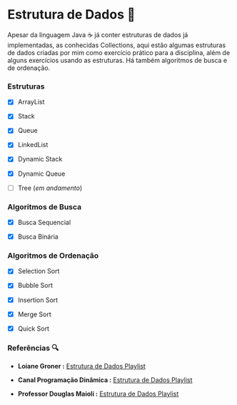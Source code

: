 # Estrutura de Dados 🎲



Apesar da linguagem Java ☕ já conter estruturas de dados já implementadas, as conhecidas Collections, aqui estão algumas estruturas de dados criadas por mim como exercício prático para a disciplina, além de alguns exercícios usando as estruturas.  Há também algoritmos de busca e de ordenação.



### Estruturas



- [x] ArrayList

- [x] Stack

- [x] Queue

- [x] LinkedList

- [x] Dynamic Stack

- [x] Dynamic Queue

- [ ] Tree (*em andamento*)



### Algoritmos de Busca



- [x] Busca Sequencial

- [x] Busca Binária



### Algoritmos de Ordenação



- [x] Selection Sort

- [x] Bubble Sort

- [x] Insertion Sort

- [x] Merge Sort

- [x] Quick Sort



### Referências 🔍



* **Loiane Groner :**  [Estrutura de Dados Playlist](https://www.youtube.com/playlist?list=PLGxZ4Rq3BOBrgumpzz-l8kFMw2DLERdxi)



* **Canal Programação Dinâmica :**  [Estrutura de Dados Playlist](https://www.youtube.com/playlist?list=PL5TJqBvpXQv5Bb71AE5Cd_kB5rNsfU4Cp)



* **Professor Douglas Maioli :** [Estrutura de Dados Playlist](https://www.youtube.com/playlist?list=PLrOyM49ctTx_AMgNGQaic10qQJpTpXfn_)


